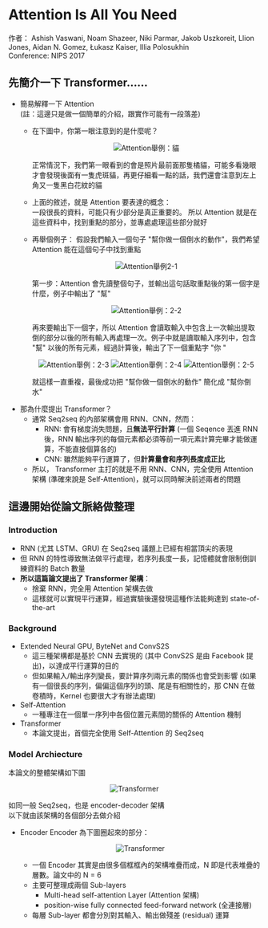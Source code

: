 # Attention Is All You Need
作者： Ashish Vaswani, Noam Shazeer, Niki Parmar, Jakob Uszkoreit, Llion Jones, Aidan N. Gomez, Łukasz Kaiser, Illia Polosukhin  
Conference: NIPS 2017

## 先簡介一下 Transformer......
* 簡易解釋一下 Attention  
  (註：這邊只是做一個簡單的介紹，跟實作可能有一段落差)
  - 在下圖中，你第一眼注意到的是什麼呢？
    <center>

    ![Attention舉例：貓](../image_for_README/Attention_ex_cat.png)
    </center>

    正常情況下，我們第一眼看到的會是照片最前面那隻橘貓，可能多看幾眼才會發現後面有一隻虎斑貓，再更仔細看一點的話，我們還會注意到左上角又一隻黑白花紋的貓
  - 上面的敘述，就是 Attention 要表達的概念：  
    一段很長的資料，可能只有少部分是真正重要的。
    所以 Attention 就是在這些資料中，找到重點的部分，並專處處理這些部分就好
  - 再舉個例子：
    假設我們輸入一個句子 "幫你做一個倒水的動作"，我們希望 Attention 能在這個句子中找到重點
    <center>

    ![Attention舉例2-1](../image_for_README/Attention_1.png)
    </center>

    第一步：Attention 會先讀整個句子，並輸出這句話取重點後的第一個字是什麼，例子中輸出了 "幫"
    <center>

    ![Attention舉例：2-2](../image_for_README/Attention_2.png)
    </center>

    再來要輸出下一個字，所以 Attention 會讀取輸入中包含上一次輸出提取倒的部分以後的所有輸入再處理一次。例子中就是讀取輸入序列中，包含 "幫" 以後的所有元素，經過計算後，輸出了下一個重點字 "你 "
    <center>

    ![Attention舉例：2-3](../image_for_README/Attention_3.png)
    ![Attention舉例：2-4](../image_for_README/Attention_4.png)
    ![Attention舉例：2-5](../image_for_README/Attention_5.png)
    </center>

    就這樣一直重複，最後成功把 "幫你做一個倒水的動作" 簡化成 "幫你倒水"
* 那為什麼提出 Transformer？
  - 通常 Seq2seq 的內部架構會用 RNN、CNN，然而：
    - RNN: 會有梯度消失問題，且**無法平行計算** (一個 Seqence 丟進 RNN後，RNN 輸出序列的每個元素都必須等前一項元素計算完畢才能做運算，不能直接個算各的)
    - CNN: 雖然能夠平行運算了，但**計算量會和序列長度成正比**
  - 所以， Transformer 主打的就是不用 RNN、CNN，完全使用 Attention 架構 (準確來說是 Self-Attention)，就可以同時解決前述兩者的問題

##  這邊開始從論文脈絡做整理
### Introduction
* RNN (尤其 LSTM、GRU) 在 Seq2seq 議題上已經有相當頂尖的表現
* 但 RNN 的特性導致無法做平行處理，若序列長度一長，記憶體就會限制倒訓練資料的 Batch 數量
* **所以這篇論文提出了 Transformer 架構**：
  - 捨棄 RNN，完全用 Attention 架構去做
  - 這樣就可以實現平行運算，經過實驗後還發現這種作法能夠達到 state-of-the-art

### Background
* Extended Neural GPU, ByteNet and ConvS2S
  - 這三種架構都是基於 CNN 去實現的 (其中 ConvS2S 是由 Facebook 提出)，以達成平行運算的目的
  - 但如果輸入/輸出序列變長，要計算序列兩元素的關係也會受到影響 (如果有一個很長的序列，偏偏這個序列的頭、尾是有相關性的，那 CNN 在做卷積時，Kernel 也要很大才有辦法處理)
* Self-Attention
  - 一種專注在一個單一序列中各個位置元素間的關係的 Attention 機制
* Transformer
  - 本論文提出，首個完全使用 Self-Attention 的 Seq2seq

### Model Archiecture
本論文的整體架構如下圖
<center>

![Transformer](../image_for_README/Transformer.png)
</center>

如同一般 Seq2seq，也是 encoder-decoder 架構  
以下就由該架構的各個部分去做介紹

* Encoder
  Encoder 為下圖圈起來的部分：

  <center>

  ![Transformer](../image_for_README/Transformer_Encoder.png)
  </center>

  - 一個 Encoder 其實是由很多個框框內的架構堆疊而成，N 即是代表堆疊的層數。論文中的 N = 6
  - 主要可整理成兩個 Sub-layers
    - Multi-head self-attention Layer (Attention 架構)
    - position-wise fully connected feed-forward network (全連接層)
  - 每層 Sub-layer 都會分別對其輸入、輸出做殘差 (residual) 運算